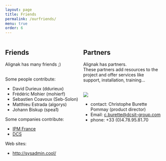 ```yaml
---
layout: page
title: Friends
permalink: /ourfriends/
menu: true
order: 6
---
```


<div style="float: left; width: 50%;">
<h2>Friends</h2>

Alignak has many friends ;)
<br/><br/>

Some people contribute:

<ul>
<li> David Durieux (ddurieux)</li>
<li> Frédéric Mohier (mohierf)</li>
<li> Sebastien Coavoux (Seb-Solon)</li>
<li> Matthieu Estrada (algorys)</li>
<li> Johann Biskup (spea1)</li>
</ul>

Some companies contribute:

<ul>
<li> <a href="http://www.ipmfrance.fr">IPM France</a></li>
<li> <a href="http://dcsit-group.com/">DCS</a></li>
</ul>

Web sites:

<ul>
<li> <a href="http://sysadmin.cool/">http://sysadmin.cool/</a></li>
</ul>
</div>

<div style="float: right; width: 50%;">
<h2>Partners</h2>

Alignak has partners.<br/>
These partners add resources to the project and offer services like support, 
installation, training...


<div>
<br/>
<img src="../images/partner_dcs.png"/>
<ul>
<li>contact: Christophe Burette Pommay (product director)</li>
<li>Email: <a href="mailto:c.burette@dcsit-group.com">c.burette@dcsit-group.com</a></li>
<li>phone: +33 (0)4.78.95.81.70</li>
</ul>
</div>

</div>

